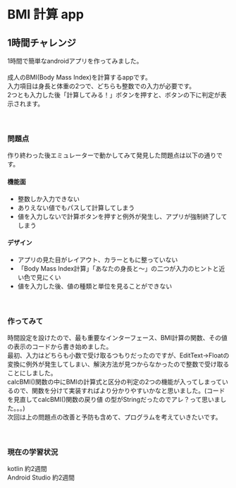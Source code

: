 # BMI 計算 app

## 1時間チャレンジ
1時間で簡単なandroidアプリを作ってみました。<br><br>
成人のBMI(Body Mass Index)を計算するappです。<br>
入力項目は身長と体重の2つで、どちらも整数での入力が必要です。<br>
2つとも入力した後「計算してみる！」ボタンを押すと、ボタンの下に判定が表示されます。
<br><br><br>



### 問題点
作り終わった後エミュレーターで動かしてみて発見した問題点は以下の通りです。<br>
#### 機能面
- 整数しか入力できない
- ありえない値でもパスして計算してしまう
- 値を入力しないで計算ボタンを押すと例外が発生し、アプリが強制終了してしまう<br>

#### デザイン
- アプリの見た目がレイアウト、カラーともに整っていない
- 「Body Mass Index計算」「あなたの身長と～」の二つが入力のヒントと近い色で見にくい
- 値を入力した後、値の種類と単位を見ることができない
<br><br><br>



### 作ってみて
時間設定を設けたので、最も重要なインターフェース、BMI計算の関数、その値の表示のコードから書き始めました。<br>
最初、入力はどちらも小数で受け取るつもりだったのですが、EditText->Floatの変換に例外が発生してしまい、解決方法が見つからなかったので整数で受け取ることにしました。<br>
calcBMI()関数の中にBMIの計算式と区分の判定の2つの機能が入ってしまっているので、関数を分けて実装すればより分かりやすいかなと思いました。(コードを見直してcalcBMI()関数の戻り値
の型がStringだったのでアレ？って思いました。。。)<br>
次回は上の問題点の改善と予防も含めて、プログラムを考えていきたいです。
<br><br><br>


### 現在の学習状況
kotlin 約2週間<br>
Android Studio 約2週間
<br><br>

